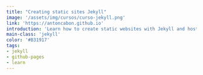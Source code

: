 ```yaml
---
title: "Creating static sites Jekyll"
image: '/assets/img/cursos/curso-jekyll.png'
link: 'https://antoncabon.github.io'
introduction: 'Learn how to create static websites with Jekyll and host directly on Github Pages, easy way if you learn it '
main-class: 'jekyll'
color: '#B31917'
tags:
- jekyll
- github-pages
- learn
---
```

